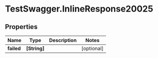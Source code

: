 # TestSwagger.InlineResponse20025

## Properties

Name | Type | Description | Notes
------------ | ------------- | ------------- | -------------
**failed** | **[String]** |  | [optional] 



